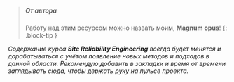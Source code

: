 > ##### От автора
>
> Работу над этим ресурсом можно назвать моим, **Magnum opus**!
{: .block-tip }

*Содержание курса **Site Reliability Engineering** всегда будет менятся и дорабатываться с учётом появление новых методов и подходов в данной области. Рекомендую добавить в закладки и время от времени заглядывать сюда, чтобы держать руку на пульсе проекта.*

